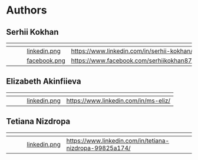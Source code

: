# Authors

## Serhii Kokhan

<table data-view="cards"><thead><tr><th data-type="content-ref"></th><th data-hidden></th><th data-hidden></th><th data-hidden data-card-cover data-type="files"></th><th data-hidden data-card-target data-type="content-ref"></th></tr></thead><tbody><tr><td></td><td></td><td></td><td><a href=".gitbook/assets/linkedin.png">linkedin.png</a></td><td><a href="https://www.linkedin.com/in/serhii-kokhan/">https://www.linkedin.com/in/serhii-kokhan/</a></td></tr><tr><td></td><td></td><td></td><td><a href=".gitbook/assets/facebook.png">facebook.png</a></td><td><a href="https://www.facebook.com/serhiikokhan87/">https://www.facebook.com/serhiikokhan87/</a></td></tr></tbody></table>

## Elizabeth Akinfiieva

<table data-view="cards"><thead><tr><th data-type="content-ref"></th><th data-hidden></th><th data-hidden></th><th data-hidden data-card-cover data-type="files"></th><th data-hidden data-card-target data-type="content-ref"></th></tr></thead><tbody><tr><td></td><td></td><td></td><td><a href=".gitbook/assets/linkedin.png">linkedin.png</a></td><td><a href="https://www.linkedin.com/in/ms-eliz/">https://www.linkedin.com/in/ms-eliz/</a></td></tr></tbody></table>

## Tetiana Nizdropa

<table data-view="cards"><thead><tr><th data-type="content-ref"></th><th data-hidden></th><th data-hidden></th><th data-hidden data-card-cover data-type="files"></th><th data-hidden data-card-target data-type="content-ref"></th></tr></thead><tbody><tr><td></td><td></td><td></td><td><a href=".gitbook/assets/linkedin.png">linkedin.png</a></td><td><a href="https://www.linkedin.com/in/tetiana-nizdropa-99825a174/">https://www.linkedin.com/in/tetiana-nizdropa-99825a174/</a></td></tr></tbody></table>
